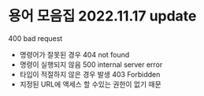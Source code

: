 # 용어 모음집 2022.11.17 update
400 bad request 
- 명령어가 잘못된 경우
404 not found 
- 명령이 실행되지 않음
500 internal server error  
- 타입이 적절하지 않은 경우 발생
403 Forbidden 
- 지정된 URL에 액세스 할 수있는 권한이 없기 때문